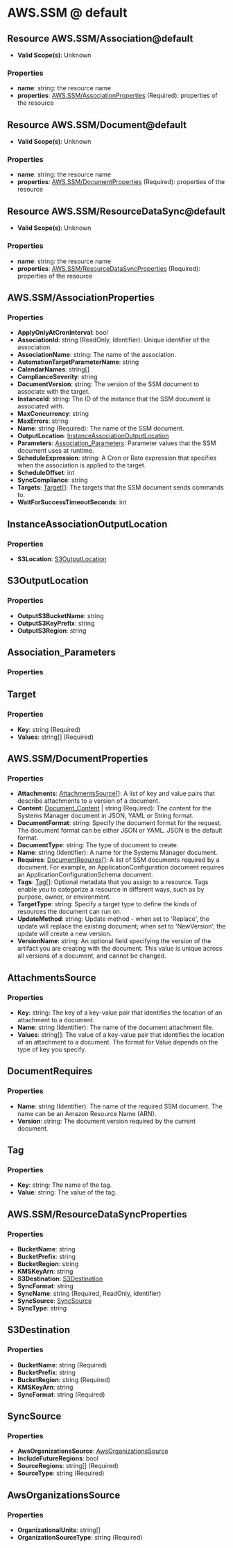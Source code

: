# AWS.SSM @ default

## Resource AWS.SSM/Association@default
* **Valid Scope(s)**: Unknown
### Properties
* **name**: string: the resource name
* **properties**: [AWS.SSM/AssociationProperties](#awsssmassociationproperties) (Required): properties of the resource

## Resource AWS.SSM/Document@default
* **Valid Scope(s)**: Unknown
### Properties
* **name**: string: the resource name
* **properties**: [AWS.SSM/DocumentProperties](#awsssmdocumentproperties) (Required): properties of the resource

## Resource AWS.SSM/ResourceDataSync@default
* **Valid Scope(s)**: Unknown
### Properties
* **name**: string: the resource name
* **properties**: [AWS.SSM/ResourceDataSyncProperties](#awsssmresourcedatasyncproperties) (Required): properties of the resource

## AWS.SSM/AssociationProperties
### Properties
* **ApplyOnlyAtCronInterval**: bool
* **AssociationId**: string (ReadOnly, Identifier): Unique identifier of the association.
* **AssociationName**: string: The name of the association.
* **AutomationTargetParameterName**: string
* **CalendarNames**: string[]
* **ComplianceSeverity**: string
* **DocumentVersion**: string: The version of the SSM document to associate with the target.
* **InstanceId**: string: The ID of the instance that the SSM document is associated with.
* **MaxConcurrency**: string
* **MaxErrors**: string
* **Name**: string (Required): The name of the SSM document.
* **OutputLocation**: [InstanceAssociationOutputLocation](#instanceassociationoutputlocation)
* **Parameters**: [Association_Parameters](#associationparameters): Parameter values that the SSM document uses at runtime.
* **ScheduleExpression**: string: A Cron or Rate expression that specifies when the association is applied to the target.
* **ScheduleOffset**: int
* **SyncCompliance**: string
* **Targets**: [Target](#target)[]: The targets that the SSM document sends commands to.
* **WaitForSuccessTimeoutSeconds**: int

## InstanceAssociationOutputLocation
### Properties
* **S3Location**: [S3OutputLocation](#s3outputlocation)

## S3OutputLocation
### Properties
* **OutputS3BucketName**: string
* **OutputS3KeyPrefix**: string
* **OutputS3Region**: string

## Association_Parameters
### Properties

## Target
### Properties
* **Key**: string (Required)
* **Values**: string[] (Required)

## AWS.SSM/DocumentProperties
### Properties
* **Attachments**: [AttachmentsSource](#attachmentssource)[]: A list of key and value pairs that describe attachments to a version of a document.
* **Content**: [Document_Content](#documentcontent) | string (Required): The content for the Systems Manager document in JSON, YAML or String format.
* **DocumentFormat**: string: Specify the document format for the request. The document format can be either JSON or YAML. JSON is the default format.
* **DocumentType**: string: The type of document to create.
* **Name**: string (Identifier): A name for the Systems Manager document.
* **Requires**: [DocumentRequires](#documentrequires)[]: A list of SSM documents required by a document. For example, an ApplicationConfiguration document requires an ApplicationConfigurationSchema document.
* **Tags**: [Tag](#tag)[]: Optional metadata that you assign to a resource. Tags enable you to categorize a resource in different ways, such as by purpose, owner, or environment.
* **TargetType**: string: Specify a target type to define the kinds of resources the document can run on.
* **UpdateMethod**: string: Update method - when set to 'Replace', the update will replace the existing document; when set to 'NewVersion', the update will create a new version.
* **VersionName**: string: An optional field specifying the version of the artifact you are creating with the document. This value is unique across all versions of a document, and cannot be changed.

## AttachmentsSource
### Properties
* **Key**: string: The key of a key-value pair that identifies the location of an attachment to a document.
* **Name**: string (Identifier): The name of the document attachment file.
* **Values**: string[]: The value of a key-value pair that identifies the location of an attachment to a document. The format for Value depends on the type of key you specify.

## DocumentRequires
### Properties
* **Name**: string (Identifier): The name of the required SSM document. The name can be an Amazon Resource Name (ARN).
* **Version**: string: The document version required by the current document.

## Tag
### Properties
* **Key**: string: The name of the tag.
* **Value**: string: The value of the tag.

## AWS.SSM/ResourceDataSyncProperties
### Properties
* **BucketName**: string
* **BucketPrefix**: string
* **BucketRegion**: string
* **KMSKeyArn**: string
* **S3Destination**: [S3Destination](#s3destination)
* **SyncFormat**: string
* **SyncName**: string (Required, ReadOnly, Identifier)
* **SyncSource**: [SyncSource](#syncsource)
* **SyncType**: string

## S3Destination
### Properties
* **BucketName**: string (Required)
* **BucketPrefix**: string
* **BucketRegion**: string (Required)
* **KMSKeyArn**: string
* **SyncFormat**: string (Required)

## SyncSource
### Properties
* **AwsOrganizationsSource**: [AwsOrganizationsSource](#awsorganizationssource)
* **IncludeFutureRegions**: bool
* **SourceRegions**: string[] (Required)
* **SourceType**: string (Required)

## AwsOrganizationsSource
### Properties
* **OrganizationalUnits**: string[]
* **OrganizationSourceType**: string (Required)

